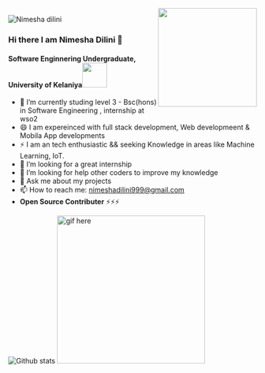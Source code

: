 <img align='right' src="https://media.giphy.com/media/M9gbBd9nbDrOTu1Mqx/giphy.gif" width="200">

<p align="left"> <img src="https://komarev.com/ghpvc/?username=EANimesha&label=Profile%20views&color=brightgreen&style=plastic" alt="Nimesha dilini" /> </p>


### Hi there I am Nimesha Dilini 👋  
#### Software Enginnering Undergraduate, University of Kelaniya<img src="https://media.giphy.com/media/VgCDAzcKvsR6OM0uWg/giphy.gif" width="50">


- 🌱 I’m currently studing level 3 - Bsc(hons) in Software Engineering ,  internship at wso2
- 😄 I am expereinced with full stack development, Web developmeent & Mobila App developments
- ⚡ I am an tech enthusiastic && seeking Knowledge in areas like Machine Learning, IoT.
- 👯 I’m looking for a great internship
- 🤔 I’m looking for help other coders to improve my knowledge
- 💬 Ask me about my projects
- 📫 How to reach me: nimeshadilini999@gmail.com
- <b>Open Source Contributer</b> ⚡⚡⚡

![Github stats](https://github-readme-stats.vercel.app/api?username=eanimesha&show_icons=true&hide_border=true) <img src="https://github.com/EANimesha/portfolio-new/blob/master/src/assets/images/video.gif" width="300" height="300" alt="gif here"/>
